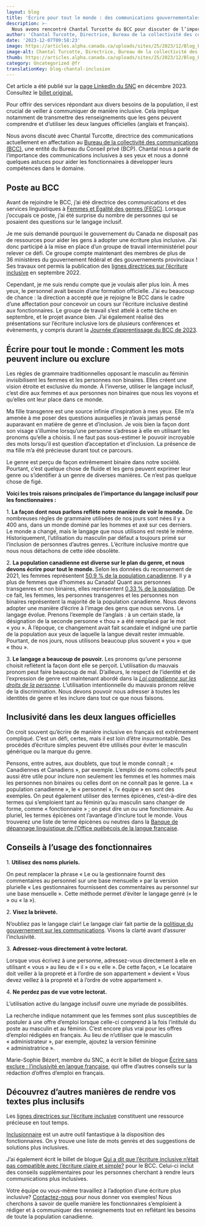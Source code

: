 ```yaml
---
layout: blog
title: 'Écrire pour tout le monde : des communications gouvernementales inclusives'
description: >-
  Nous avons rencontré Chantal Turcotte du BCC pour discuter de l’importance de l’écriture inclusive et des marches à suivre pour que les fonctionnaires l’adoptent.
author: 'Chantal Turcotte, Directrice, Bureau de la collectivité des communications Bureau du Conseil privé'
date: '2023-12-07T09:58:23'
image: https://articles.alpha.canada.ca/uploads/sites/25/2023/12/Blog_Post_FR-100.jpg
image-alt: Chantal Turcotte, Directrice, Bureau de la collectivité des communications Bureau du Conseil privé
thumb: https://articles.alpha.canada.ca/uploads/sites/25/2023/12/Blog_Post_FR-100.jpg
category: Uncategorized @fr
translationKey: blog-chantal-inclusion
---
```


<p>Cet article a été publié sur&nbsp;la <a href="https://www.linkedin.com/company/11202854/admin/feed/posts/" target="_blank" rel="noreferrer noopener">page LinkedIn du SNC</a>&nbsp;en décembre 2023. Consultez le&nbsp;<a href="https://www.linkedin.com/feed/update/urn:li:activity:7138541197001728000" target="_blank" rel="noreferrer noopener">billet original.</a></p>



<p>Pour offrir des services répondant aux divers besoins de la population, il est crucial de veiller à communiquer de manière inclusive. Cela implique notamment de transmettre des renseignements que les gens peuvent comprendre et d’utiliser les deux langues officielles (anglais et français).</p>



<p>Nous avons discuté avec Chantal&nbsp;Turcotte, directrice des communications actuellement en affectation au <a href="https://www.canada.ca/fr/conseil-prive/services/bureau-collectivite-communications/a-propos-bureau-collectivite-communications.html" target="_blank" rel="noreferrer noopener">Bureau de la collectivité des communications (BCC)</a>, une entité du Bureau du Conseil privé (BCP). Chantal nous a parlé de l’importance des communications inclusives à ses yeux et nous a donné quelques astuces pour aider les fonctionnaires à développer leurs compétences dans le domaine.</p>



<h2 class="wp-block-heading" id="h-poste-au-bcc"><strong>Poste au BCC</strong></h2>



<p>Avant de rejoindre le BCC, j’ai été directrice des communications et des services linguistiques à <a href="https://femmes-egalite-genres.canada.ca/fr.html" target="_blank" rel="noreferrer noopener">Femmes et Égalité des genres (FEGC)</a>. Lorsque j’occupais ce poste, j’ai été surprise du nombre de personnes qui se posaient des questions sur le langage inclusif.</p>



<p>Je me suis demandé pourquoi le gouvernement du Canada ne disposait pas de ressources pour aider les gens à adopter une écriture plus inclusive. J’ai donc participé à la mise en place d’un groupe de travail interministériel pour relever ce défi. Ce groupe compte maintenant des membres de plus de 36&nbsp;ministères du gouvernement fédéral et des gouvernements provinciaux ! Ses travaux ont permis la publication des <a href="https://www.noslangues-ourlanguages.gc.ca/fr/cles-de-la-redaction/ecriture-inclusive-lignes-directrices-ressources.html#lignes-directrices" target="_blank" rel="noreferrer noopener">lignes directrices sur l’écriture inclusive</a> en septembre&nbsp;2022.</p>



<p>Cependant, je me suis rendu compte que je voulais aller plus loin. À mes yeux, le personnel avait besoin d’une formation officielle. J’ai eu beaucoup de chance&nbsp;: la direction a accepté que je rejoigne le BCC dans le cadre d’une affectation pour concevoir un cours sur l’écriture inclusive destiné aux fonctionnaires. Le groupe de travail s’est attelé à cette tâche en septembre, et le projet avance bien. J’ai également réalisé des présentations sur l’écriture inclusive lors de plusieurs conférences et évènements, y compris durant la <a href="https://www.canada.ca/fr/conseil-prive/services/bureau-collectivite-communications/journees-apprentissage/programme.html" target="_blank" rel="noreferrer noopener">Journée d’apprentissage du BCC de 2023</a>.</p>



<h2 class="wp-block-heading"><strong>Écrire pour tout le monde&nbsp;: Comment les mots peuvent inclure ou exclure</strong></h2>



<p>Les règles de grammaire traditionnelles opposant le masculin au féminin invisibilisent les femmes et les personnes non binaires. Elles créent une vision étroite et exclusive du monde. À l’inverse, utiliser le langage inclusif, c’est dire aux femmes et aux personnes non binaires que nous les voyons et qu’elles ont leur place dans ce monde.</p>



<p>Ma fille transgenre est une source infinie d’inspiration à mes yeux. Elle m’a amenée à me poser des questions auxquelles je n’avais jamais pensé auparavant en matière de genre et d’inclusion. Je vois bien la façon dont son visage s’illumine lorsqu’une personne s’adresse à elle en utilisant les pronoms qu’elle a choisis. Il ne faut pas sous-estimer le pouvoir incroyable des mots lorsqu’il est question d’acceptation et d’inclusion. La présence de ma fille m’a été précieuse durant tout ce parcours.</p>



<p>Le genre est perçu de façon extrêmement binaire dans notre société. Pourtant, c’est quelque chose de fluide et les gens peuvent exprimer leur genre ou s’identifier à un genre de diverses manières. Ce n’est pas quelque chose de figé.</p>



<p><strong>Voici les trois raisons principales de l’importance du langage inclusif pour les fonctionnaires&nbsp;:</strong></p>



<p>1. <strong>La façon dont nous parlons reflète notre manière de voir le monde.</strong> De nombreuses règles de grammaire utilisées de nos jours sont nées il y a 400&nbsp;ans, dans un monde dominé par les hommes et axé sur ces derniers. Le monde a changé, mais le langage que nous utilisons est resté le même. Historiquement, l’utilisation du masculin par défaut a toujours primé sur l’inclusion de personnes d’autres genres. L’écriture inclusive montre que nous nous détachons de cette idée obsolète.&nbsp;                                                                    </p>



<p>2. <strong>La population canadienne est diverse sur le plan du genre, et nous devons écrire pour tout le monde. </strong>Selon les données du recensement de 2021, les femmes représentent <a href="https://www150.statcan.gc.ca/n1/pub/12-581-x/2022001/sec7-fra.htm" target="_blank" rel="noreferrer noopener">50,9&nbsp;% de la population canadienne</a>. Il y a plus de femmes que d’hommes au Canada! Quant aux personnes transgenres et non binaires, elles représentent <a href="https://www150.statcan.gc.ca/n1/daily-quotidien/220427/dq220427b-fra.htm" target="_blank" rel="noreferrer noopener">0,33&nbsp;% de la population</a>. De ce fait, les femmes, les personnes transgenres et les personnes non binaires représentent la majorité de la population canadienne. Nous devons adopter une manière d’écrire à l’image des gens que nous servons.                                                             Le langage évolue. Prenons l’exemple de l’anglais&nbsp;: à un certain stade, la désignation de la seconde personne «&nbsp;thou&nbsp;» a été remplacé par le mot «&nbsp;you&nbsp;». À l’époque, ce changement avait fait scandale et indigné une partie de la population aux yeux de laquelle la langue devait rester immuable. Pourtant, de nos jours, nous utilisons beaucoup plus souvent «&nbsp;you&nbsp;» que «&nbsp;thou&nbsp;».</p>



<p>3. <strong>Le langage a beaucoup de pouvoir.</strong> Les pronoms qu’une personne choisit reflètent la façon dont elle se perçoit. L’utilisation du mauvais pronom peut faire beaucoup de mal. D’ailleurs, le respect de l’identité et de l’expression de genre est maintenant abordé dans la <a href="https://laws-lois.justice.gc.ca/fra/lois/h-6/section-3.html" target="_blank" rel="noreferrer noopener"><em>Loi canadienne sur les droits de la personne</em></a>. L’utilisation intentionnelle du mauvais pronom relève de la discrimination. Nous devons pouvoir nous adresser à toutes les identités de genre et les inclure dans tout ce que nous faisons.</p>



<h2 class="wp-block-heading"><strong>Inclusivité dans les deux langues officielles</strong></h2>



<p>On croit souvent qu’écrire de manière inclusive en français est extrêmement compliqué. C’est un défi, certes, mais il est loin d’être insurmontable. Des procédés d’écriture simples peuvent être utilisés pour éviter le masculin générique ou la marque du genre.&nbsp;</p>



<p>Pensons, entre autres, aux doublets, que tout le monde connaît ; « Canadiennes et Canadiens », par exemple. L’emploi de noms collectifs peut aussi être utile pour inclure non seulement les femmes et les hommes mais les personnes non binaires ou celles dont on ne connaît pas le genre. La « population canadienne », le « personnel », l’« équipe » en sont des exemples. On peut également utiliser des termes épicènes, c’est-à-dire des termes qui s’emploient tant au féminin qu’au masculin sans changer de forme, comme « fonctionnaire » ; on peut dire un ou une fonctionnaire. Au pluriel, les termes épicènes ont l’avantage d’inclure tout le monde. Vous trouverez une liste de terme épicènes ou neutres dans la <a href="https://vitrinelinguistique.oqlf.gouv.qc.ca/25465/la-redaction-et-la-communication/feminisation-et-redaction-epicene/redaction-epicene/formulation-neutre/liste-de-termes-epicenes-ou-neutres" target="_blank" rel="noreferrer noopener">Banque de dépannage linguistique de l’Office québécois de la langue française</a>.</p>



<h2 class="wp-block-heading"><strong>Conseils à l’usage des fonctionnaires</strong></h2>



<div class="wp-block-group is-layout-constrained wp-block-group-is-layout-constrained"><div class="wp-block-group__inner-container">
<div class="wp-block-group is-vertical is-layout-flex wp-container-core-group-layout-1 wp-block-group-is-layout-flex">
<p>1. <strong>Utilisez des noms pluriels.</strong></p>



<p>On peut remplacer la phrase «&nbsp;Le ou la gestionnaire fournit des commentaires au personnel sur une base mensuelle&nbsp;» par la version plurielle «&nbsp;Les gestionnaires fournissent des commentaires au personnel sur une base mensuelle&nbsp;». Cette méthode permet d’éviter le langage genré (« le » ou « la »).&nbsp;</p>
</div>
</div></div>



<div class="wp-block-group is-vertical is-layout-flex wp-container-core-group-layout-3 wp-block-group-is-layout-flex">
<p>2. <strong>Visez la brièveté.</strong></p>



<p>N’oubliez pas le langage clair! Le langage clair fait partie de la <a href="https://www.canada.ca/fr/conseil-prive/services/bureau-collectivite-communications/formation-intensive-introduction-communications-fonction-publique-canadienne/langage-clair-accessibilite-communications-inclusives.html" target="_blank" rel="noreferrer noopener">politique du gouvernement sur les communications</a>. Visons la clarté avant d’assurer l’inclusivité.</p>
</div>



<div class="wp-block-group is-vertical is-layout-flex wp-container-core-group-layout-4 wp-block-group-is-layout-flex">
<p>3. <strong>Adressez-vous directement à votre lectorat.</strong></p>



<p>Lorsque vous écrivez à une personne, adressez-vous directement à elle en utilisant «&nbsp;vous&nbsp;» au lieu de «&nbsp;il&nbsp;» ou «&nbsp;elle&nbsp;». De cette façon, «&nbsp;Le locataire doit veiller à la propreté et à l’ordre de son appartement&nbsp;» devient «&nbsp;Vous devez veillez à la propreté et à l’ordre de votre appartement&nbsp;».&nbsp;</p>
</div>



<div class="wp-block-group is-vertical is-layout-flex wp-container-core-group-layout-5 wp-block-group-is-layout-flex">
<p>4. <strong>Ne perdez pas de vue votre lectorat.</strong></p>



<p>L’utilisation active du langage inclusif ouvre une myriade de possibilités.&nbsp;</p>



<p>La recherche indique notamment que les femmes sont plus susceptibles de postuler à une offre d’emploi lorsque celle-ci comprend à la fois l’intitulé du poste au masculin et au féminin. C’est encore plus vrai pour les offres d’emploi rédigées en français. Au lieu de n’utiliser que le masculin «&nbsp;administrateur&nbsp;», par exemple, ajoutez la version féminine «&nbsp;administratrice&nbsp;».&nbsp;</p>
</div>



<p>Marie-Sophie Bézert, membre du SNC, a écrit le billet de blogue <a href="https://numerique.canada.ca/2023/03/20/%C3%A9crire-sans-exclure-linclusivit%C3%A9-en-langue-fran%C3%A7aise/" target="_blank" rel="noreferrer noopener">Écrire sans exclure&nbsp;: l’inclusivité en langue française</a>, qui offre d’autres conseils sur la rédaction d’offres d’emploi en français.</p>



<div class="wp-block-group is-vertical is-layout-flex wp-container-core-group-layout-6 wp-block-group-is-layout-flex">
<h2 class="wp-block-heading"><strong>Découvrez d’autres manières de rendre vos textes plus inclusifs</strong></h2>



<p>Les <a href="https://www.noslangues-ourlanguages.gc.ca/fr/cles-de-la-redaction/ecriture-inclusive-lignes-directrices-ressources.html#lignes-directrices" target="_blank" rel="noreferrer noopener">lignes directrices sur l’écriture inclusive</a> constituent une ressource précieuse en tout temps.</p>



<p><a href="https://www.noslangues-ourlanguages.gc.ca/fr/cles-de-la-redaction/ecriture-inclusive-inclusionnaire" target="_blank" rel="noreferrer noopener">Inclusionnaire</a> est un autre outil fantastique à la disposition des fonctionnaires. On y trouve une liste de mots genrés et des suggestions de solutions plus inclusives.&nbsp;</p>



<p>J’ai également écrit le billet de blogue <a href="https://www.canada.ca/fr/conseil-prive/services/bureau-collectivite-communications/articles/ecriture-inclusive-netait-pas-compatible-ecriture-claire-simple.html" target="_blank" rel="noreferrer noopener">Qui a dit que l’écriture inclusive n’était pas compatible avec l’écriture claire et simple?</a> pour le BCC. Celui-ci inclut des conseils supplémentaires pour les personnes cherchant à rendre leurs communications plus inclusives.&nbsp;</p>



<p>Votre équipe ou vous-même travaillez à l’adoption d’une écriture plus inclusive? <a href="mailto:cds-snc@servicecanada.gc.ca" target="_blank" rel="noreferrer noopener">Contactez-nous</a> pour nous donner vos exemples! Nous cherchons à savoir de quelle manière les fonctionnaires s’emploient à rédiger et à communiquer des renseignements tout en reflétant les besoins de toute la population canadienne.</p>
</div>

